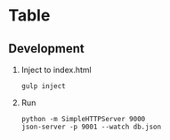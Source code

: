 # Table

## Development
1. Inject to index.html
    ```
    gulp inject
    ```
2. Run
    ```
    python -m SimpleHTTPServer 9000
    json-server -p 9001 --watch db.json
    ```
